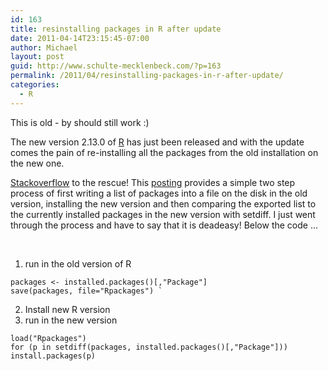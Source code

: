 ```yaml
---
id: 163
title: resinstalling packages in R after update
date: 2011-04-14T23:15:45-07:00
author: Michael
layout: post
guid: http://www.schulte-mecklenbeck.com/?p=163
permalink: /2011/04/resinstalling-packages-in-r-after-update/
categories:
  - R
---
```

This is old - by should still work :)

The new version 2.13.0 of [R](http://www.r-project.org/ "R") has just been released and with the update comes the pain of re-installing all the packages from the old installation on the new one.

[Stackoverflow](http://stackoverflow.com/ "Stackoverflow") to the rescue! This [posting](http://stackoverflow.com/questions/1401904/painless-way-to-install-a-new-version-of-r) provides a simple two step process of first writing a list of packages into a file on the disk in the old version, installing the new version and then comparing the exported list to the currently installed packages in the new version with setdiff. I just went through the process and have to say that it is deadeasy! Below the code &#8230;

 
1. run in the old version of R

```
packages <- installed.packages()[,"Package"] 
save(packages, file="Rpackages") `
```

2. Install new R version
3. run in the new version

```
load("Rpackages")
for (p in setdiff(packages, installed.packages()[,"Package"]))
install.packages(p)
```